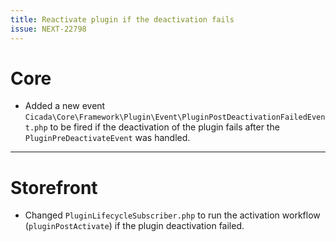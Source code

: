 ```yaml
---
title: Reactivate plugin if the deactivation fails
issue: NEXT-22798
---
```

# Core
* Added a new event `Cicada\Core\Framework\Plugin\Event\PluginPostDeactivationFailedEvent.php` to be fired if the deactivation of the plugin fails after the `PluginPreDeactivateEvent` was handled.

___
# Storefront
* Changed `PluginLifecycleSubscriber.php` to run the activation workflow (`pluginPostActivate`) if the plugin deactivation failed.
